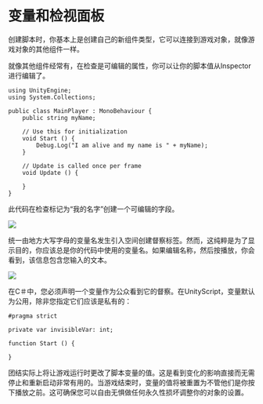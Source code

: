 <!-- > 原文：[Variables and the Inspector](http://docs.unity3d.com/Manual/VariablesAndTheInspector.html) -->

<!-- Unity Manual > Scripting > Scripting Overview > Creating and Using Scripts -->
<!-- Unity 手册 <i class="fa fa-angle-right"/> 脚本 <i class="fa fa-angle-right"/> 脚本概述 <i class="fa fa-angle-right"/> 变量和检视面板 -->

<!-- # Variables and the Inspector -->
# 变量和检视面板

<!-- When creating a script, you are essentially creating your own new type of component that can be attached to Game Objects just like any other component. -->

创建脚本时，你基本上是创建自己的新组件类型，它可以连接到游戏对象，就像游戏对象的其他组件一样。

<!-- Just like other Components often have properties that are editable in the inspector, you can allow values in your script to be edited from the Inspector too. -->

就像其他组件经常有，在检查是可编辑的属性，你可以让你的脚本值从Inspector进行编辑了。

```
using UnityEngine;
using System.Collections;

public class MainPlayer : MonoBehaviour {
    public string myName;
    
    // Use this for initialization
    void Start () {
        Debug.Log("I am alive and my name is " + myName);
    }
    
    // Update is called once per frame
    void Update () {
    
    }
}
```

<!-- This code creates an editable field in the Inspector labelled “My Name”. -->

此代码在检查标记为“我的名字”创建一个可编辑的字段。


![](http://docs.unity3d.com/540/Documentation/uploads/Main/EditingVarInspector.png)

<!-- Unity creates the Inspector label by introducing a space wherever a capital letter occurs in the variable name. However, this is purely for display purposes and you should always use the variable name within your code. If you edit the name and then press Play, you will see that the message includes the text you entered. -->

统一由地方大写字母的变量名发生引入空间创建督察标签。然而，这纯粹是为了显示目的，你应该总是你的代码中使用的变量名。如果编辑名称，然后按播放，你会看到，该信息包含您输入的文本。

![](http://docs.unity3d.com/540/Documentation/uploads/Main/DebugLogMessage.png)

<!-- In C#, you must declare a variable as public to see it in the Inspector. In UnityScript, variables are public by default unless you specify that they should be private: -->

在C＃中，您必须声明一个变量作为公众看到它的督察。在UnityScript，变量默认为公用，除非您指定它们应该是私有的：

```
#pragma strict

private var invisibleVar: int;

function Start () {

}
```

<!-- Unity will actually let you change the value of a script’s variables while the game is running. This is very useful for seeing the effects of changes directly without having to stop and restart. When gameplay ends, the values of the variables will be reset to whatever they were before you pressed Play. This ensures that you are free to tweak your object’s settings without fear of doing any permanent damage. -->

团结实际上将让游戏运行时更改了脚本变量的值。这是看到变化的影响直接而无需停止和重新启动非常有用的。当游戏结束时，变量的值将被重置为不管他们是你按下播放之前。这可确保您可以自由无惧做任何永久性损坏调整你的对象的设置。
